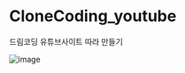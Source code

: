 # CloneCoding_youtube
드림코딩 유튜브사이트 따라 만들기

![image](https://user-images.githubusercontent.com/78328183/209037164-d8f0b5e2-3463-4df6-a497-e1d74f448368.png)
